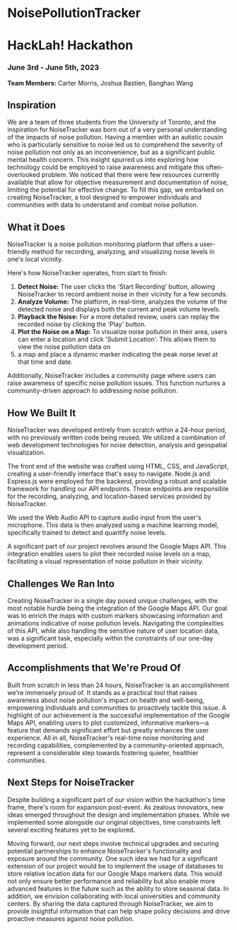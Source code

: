 # NoisePollutionTracker

# HackLah! Hackathon

### June 3rd - June 5th, 2023

**Team Members:** Carter Morris, Joshua Bastien, Banghao Wang

## Inspiration
We are a team of three students from the University of Toronto, and the inspiration for NoiseTracker was born out of a very personal understanding of the impacts of noise pollution. 
Having a member with an autistic cousin who is particularly sensitive to noise led us to comprehend the severity of noise pollution not only as an inconvenience, but as a significant
public mental health concern. This insight spurred us into exploring how technology could be employed to raise awareness and mitigate this often-overlooked problem. We noticed that there
were few resources currently available that allow for objective measurement and documentation of noise, limiting the potential for effective change. To fill this gap, we embarked on creating
NoiseTracker, a tool designed to empower individuals and communities with data to understand and combat noise pollution.

## What it Does
NoiseTracker is a noise pollution monitoring platform that offers a user-friendly method for recording, analyzing, and visualizing noise levels in one's local vicinity.

Here's how NoiseTracker operates, from start to finish:

1. **Detect Noise:** The user clicks the 'Start Recording' button, allowing NoiseTracker to record ambient noise in their vicinity for a few seconds.
2. **Analyze Volume:** The platform, in real-time, analyzes the volume of the detected noise and displays both the current and peak volume levels.
3. **Playback the Noise:** For a more detailed review, users can replay the recorded noise by clicking the 'Play' button.
4. **Plot the Noise on a Map:** To visualize noise pollution in their area, users can enter a location and click 'Submit Location'. This allows them to view the noise pollution data on
5.  a map and place a dynamic marker indicating the peak noise level at that time and date.

Additionally, NoiseTracker includes a community page where users can raise awareness of specific noise pollution issues. This function nurtures a community-driven approach to addressing noise pollution.

## How We Built It
NoiseTracker was developed entirely from scratch within a 24-hour period, with no previously written code being reused. We utilized a combination of web development technologies for noise
detection, analysis and geospatial visualization.

The front end of the website was crafted using HTML, CSS, and JavaScript, creating a user-friendly interface that's easy to navigate. Node.js and Express.js were employed for the backend,
providing a robust and scalable framework for handling our API endpoints. These endpoints are responsible for the recording, analyzing, and location-based services provided by NoiseTracker.

We used the Web Audio API to capture audio input from the user's microphone. This data is then analyzed using a machine learning model, specifically trained to detect and quantify noise levels.

A significant part of our project revolves around the Google Maps API. This integration enables users to plot their recorded noise levels on a map, facilitating a visual representation of noise pollution in their vicinity.

## Challenges We Ran Into
Creating NoiseTracker in a single day posed unique challenges, with the most notable hurdle being the integration of the Google Maps API. Our goal was to enrich the maps with custom markers showcasing
information and animations indicative of noise pollution levels. Navigating the complexities of this API, while also handling the sensitive nature of user location data, was a significant task, especially
within the constraints of our one-day development period.

## Accomplishments that We're Proud Of
Built from scratch in less than 24 hours, NoiseTracker is an accomplishment we're immensely proud of. It stands as a practical tool that raises awareness about noise pollution's impact on health and well-being,
empowering individuals and communities to proactively tackle this issue. A highlight of our achievement is the successful implementation of the Google Maps API, enabling users to plot customized, informative
markers—a feature that demands significant effort but greatly enhances the user experience. All in all, NoiseTracker's real-time noise monitoring and recording capabilities, complemented by a community-oriented approach,
represent a considerable step towards fostering quieter, healthier communities.

## Next Steps for NoiseTracker
Despite building a significant part of our vision within the hackathon's time frame, there's room for expansion post-event. As zealous innovators, new ideas emerged throughout the design and implementation
phases. While we implemented some alongside our original objectives, time constraints left several exciting features yet to be explored.

Moving forward, our next steps involve technical upgrades and securing potential partnerships to enhance NoiseTracker's functionality and exposure around the community. One such idea we had for a significant
extension of our project would be to implement the usage of databases to store relative location data for our Google Maps markers data. This would not only ensure better performance and reliability but also
enable more advanced features in the future such as the ability to store seasonal data. In addition, we envision collaborating with local universities and community centers. By sharing the data captured through
NoiseTracker, we aim to provide insightful information that can help shape policy decisions and drive proactive measures against noise pollution.
